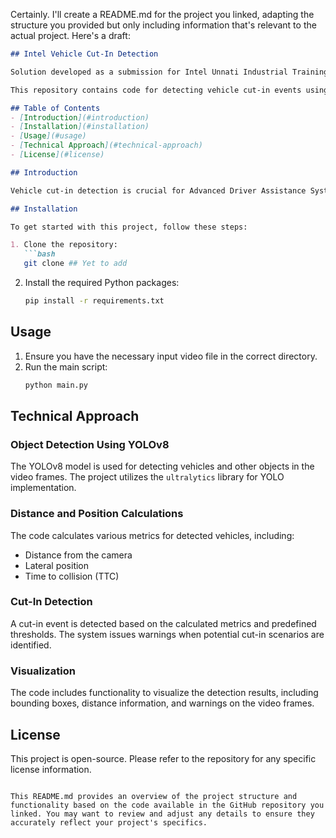 Certainly. I'll create a README.md for the project you linked, adapting the structure you provided but only including information that's relevant to the actual project. Here's a draft:

```markdown
## Intel Vehicle Cut-In Detection

Solution developed as a submission for Intel Unnati Industrial Training Program 2024.

This repository contains code for detecting vehicle cut-in events using computer vision techniques. The project utilizes the YOLOv8 model for object detection and calculates various metrics to identify potential cut-in scenarios.

## Table of Contents
- [Introduction](#introduction)
- [Installation](#installation)
- [Usage](#usage)
- [Technical Approach](#technical-approach)
- [License](#license)

## Introduction

Vehicle cut-in detection is crucial for Advanced Driver Assistance Systems (ADAS) and autonomous driving. This project aims to detect cut-in events by analyzing video frames from a car's camera. The system identifies vehicles and their positions, calculates relevant metrics, and issues warnings if a vehicle cuts in within critical thresholds.

## Installation

To get started with this project, follow these steps:

1. Clone the repository:
   ```bash
   git clone ## Yet to add 
   ```

2. Install the required Python packages:
   ```bash
   pip install -r requirements.txt
   ```

## Usage

1. Ensure you have the necessary input video file in the correct directory.
2. Run the main script:
   ```bash
   python main.py
   ```

## Technical Approach

### Object Detection Using YOLOv8

The YOLOv8 model is used for detecting vehicles and other objects in the video frames. The project utilizes the `ultralytics` library for YOLO implementation.

### Distance and Position Calculations

The code calculates various metrics for detected vehicles, including:
- Distance from the camera
- Lateral position
- Time to collision (TTC)

### Cut-In Detection

A cut-in event is detected based on the calculated metrics and predefined thresholds. The system issues warnings when potential cut-in scenarios are identified.

### Visualization

The code includes functionality to visualize the detection results, including bounding boxes, distance information, and warnings on the video frames.

## License

This project is open-source. Please refer to the repository for any specific license information.
```

This README.md provides an overview of the project structure and functionality based on the code available in the GitHub repository you linked. You may want to review and adjust any details to ensure they accurately reflect your project's specifics.
